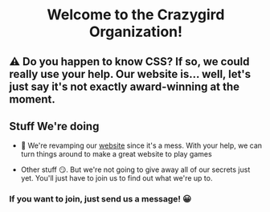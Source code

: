<h1 align="center">Welcome to the Crazygird Organization!
<div></div>
</h1>

## ⚠️ Do you happen to know CSS? If so, we could really use your help. Our website is... well, let's just say it's not exactly award-winning at the moment.

## Stuff We're doing

 - 🚧 We're revamping our [website](https://crazygird.github.io) since it's a mess. With your help, we can turn things around to make a great website to play games 
 
 - Other stuff 😏. But we're not going to give away all of our secrets just yet. You'll just have to join us to find out what we're up to.
 
 
 ### If you want to join, just send us a message! 😀







